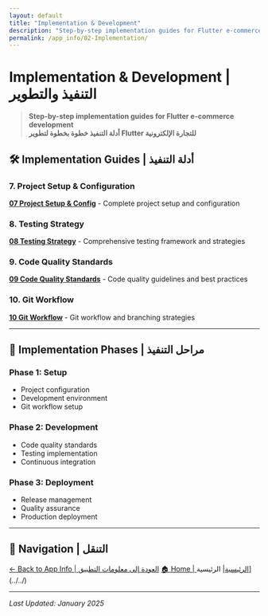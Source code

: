 ```yaml
---
layout: default
title: "Implementation & Development"
description: "Step-by-step implementation guides for Flutter e-commerce development"
permalink: /app_info/02-Implementation/
---
```


# Implementation & Development | التنفيذ والتطوير

> **Step-by-step implementation guides for Flutter e-commerce development**  
> **أدلة التنفيذ خطوة بخطوة لتطوير Flutter للتجارة الإلكترونية**

## 🛠️ **Implementation Guides | أدلة التنفيذ**

### **7. Project Setup & Configuration**
**[07 Project Setup & Config](07-project-setup-config/)** - Complete project setup and configuration

### **8. Testing Strategy**
**[08 Testing Strategy](08-testing-strategy/)** - Comprehensive testing framework and strategies

### **9. Code Quality Standards**
**[09 Code Quality Standards](09-code-quality-standards/)** - Code quality guidelines and best practices

### **10. Git Workflow**
**[10 Git Workflow](10-git-workflow/)** - Git workflow and branching strategies

---

## 🎯 **Implementation Phases | مراحل التنفيذ**

### **Phase 1: Setup**
- Project configuration
- Development environment
- Git workflow setup

### **Phase 2: Development**
- Code quality standards
- Testing implementation
- Continuous integration

### **Phase 3: Deployment**
- Release management
- Quality assurance
- Production deployment

---

## 🔗 **Navigation | التنقل**

[← Back to App Info | العودة إلى معلومات التطبيق](../)
[🏠 Home | الرئيسية](/2025-Plans/)| الرئيسية](../../)

---

*Last Updated: January 2025*
